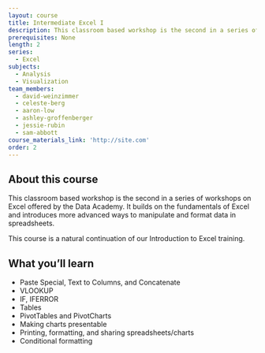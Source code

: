 ```yaml
---
layout: course
title: Intermediate Excel I
description: This classroom based workshop is the second in a series of workshops on Excel offered by the Data Academy. It builds on the fundamentals of Excel and introduces more advanced ways to manipulate and format data in spreadsheets.
prerequisites: None
length: 2
series:
  - Excel
subjects:
  - Analysis
  - Visualization
team_members:
  - david-weinzimmer
  - celeste-berg
  - aaron-low
  - ashley-groffenberger
  - jessie-rubin
  - sam-abbott
course_materials_link: 'http://site.com'
order: 2
---
```



## About this course

This classroom based workshop is the second in a series of workshops on Excel offered by the Data Academy. It builds on the fundamentals of Excel and introduces more advanced ways to manipulate and format data in spreadsheets.&nbsp;

This course is a natural continuation of our Introduction to Excel training. 

## What you’ll learn

* Paste Special, Text to Columns, and Concatenate
* VLOOKUP
* IF, IFERROR
* Tables
* PivotTables and PivotCharts
* Making charts presentable
* Printing, formatting, and sharing spreadsheets/charts
* Conditional formatting
